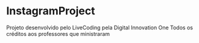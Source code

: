 # InstagramProject
Projeto desenvolvido pelo LiveCoding pela Digital Innovation One
Todos os créditos aos professores que ministraram
